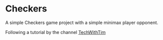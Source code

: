 # Checkers
A simple Checkers game project with a simple minimax player opponent.

Following a tutorial by the channel [TechWithTim](https://www.youtube.com/@TechWithTim)
